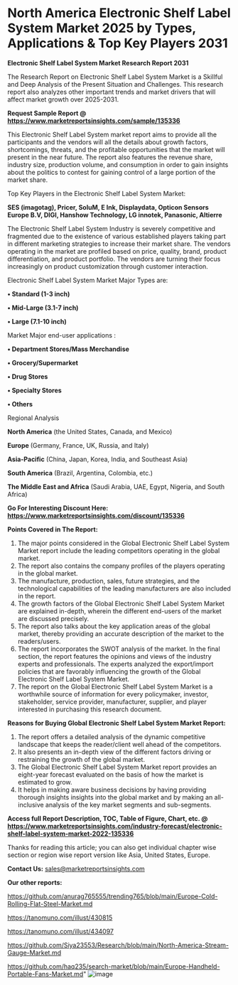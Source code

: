 # North America Electronic Shelf Label System Market 2025 by Types, Applications & Top Key Players 2031

<strong>Electronic Shelf Label System Market Research Report 2031</strong>

The Research Report on Electronic Shelf Label System Market is a Skillful and Deep Analysis of the Present Situation and Challenges. This research report also analyzes other important trends and market drivers that will affect market growth over 2025-2031.

<strong>Request Sample Report @ <a href=https://www.marketreportsinsights.com/sample/135336>https://www.marketreportsinsights.com/sample/135336</a></strong>

This Electronic Shelf Label System market report aims to provide all the participants and the vendors will all the details about growth factors, shortcomings, threats, and the profitable opportunities that the market will present in the near future. The report also features the revenue share, industry size, production volume, and consumption in order to gain insights about the politics to contest for gaining control of a large portion of the market share.

Top Key Players in the Electronic Shelf Label System Market:

<strong>SES (imagotag), Pricer, SoluM, E Ink, Displaydata, Opticon Sensors Europe B.V, DIGI, Hanshow Technology, LG innotek, Panasonic, Altierre</strong>

The Electronic Shelf Label System Industry is severely competitive and fragmented due to the existence of various established players taking part in different marketing strategies to increase their market share. The vendors operating in the market are profiled based on price, quality, brand, product differentiation, and product portfolio. The vendors are turning their focus increasingly on product customization through customer interaction.

Electronic Shelf Label System Market Major Types are:

<strong>• Standard (1-3 inch)

• Mid-Large (3.1-7 inch)

• Large (7.1-10 inch)</strong>

Market Major end-user applications :

<strong>• Department Stores/Mass Merchandise

• Grocery/Supermarket

• Drug Stores

• Specialty Stores

• Others</strong>

Regional Analysis

</u><strong><b>North America</b></strong> (the United States, Canada, and Mexico)

<strong><b>Europe </b></strong>(Germany, France, UK, Russia, and Italy)

<strong><b>Asia-Pacific</b></strong> (China, Japan, Korea, India, and Southeast Asia)

<strong><b>South America</b></strong> (Brazil, Argentina, Colombia, etc.)

<strong><b>The Middle East and Africa</b></strong> (Saudi Arabia, UAE, Egypt, Nigeria, and South Africa)

<strong>Go For Interesting Discount Here: <a href=https://www.marketreportsinsights.com/discount/135336>https://www.marketreportsinsights.com/discount/135336</a></strong>

<strong>Points Covered in The Report:</strong>
<ol>
  <li>The major points considered in the Global Electronic Shelf Label System Market report include the leading competitors operating in the global market.</li>
  <li>The report also contains the company profiles of the players operating in the global market.</li>
  <li>The manufacture, production, sales, future strategies, and the technological capabilities of the leading manufacturers are also included in the report.</li>
  <li>The growth factors of the Global Electronic Shelf Label System Market are explained in-depth, wherein the different end-users of the market are discussed precisely.</li>
  <li>The report also talks about the key application areas of the global market, thereby providing an accurate description of the market to the readers/users.</li>
  <li>The report incorporates the SWOT analysis of the market. In the final section, the report features the opinions and views of the industry experts and professionals. The experts analyzed the export/import policies that are favorably influencing the growth of the Global Electronic Shelf Label System Market.</li>
  <li>The report on the Global Electronic Shelf Label System Market is a worthwhile source of information for every policymaker, investor, stakeholder, service provider, manufacturer, supplier, and player interested in purchasing this research document.</li>
</ol>
<strong>Reasons for Buying Global Electronic Shelf Label System Market Report:</strong>

<ol>
  <li>The report offers a detailed analysis of the dynamic competitive landscape that keeps the reader/client well ahead of the competitors.</li>
  <li>It also presents an in-depth view of the different factors driving or restraining the growth of the global market.</li>
  <li>The Global Electronic Shelf Label System Market report provides an eight-year forecast evaluated on the basis of how the market is estimated to grow.</li>
  <li>It helps in making aware business decisions by having providing thorough insights insights into the global market and by making an all-inclusive analysis of the key market segments and sub-segments.</li>
</ol>
<strong>Access full Report Description, TOC, Table of Figure, Chart, etc. @ <a href=https://www.marketreportsinsights.com/industry-forecast/electronic-shelf-label-system-market-2022-135336>https://www.marketreportsinsights.com/industry-forecast/electronic-shelf-label-system-market-2022-135336</a></strong>


Thanks for reading this article; you can also get individual chapter wise section or region wise report version like Asia, United States, Europe.

<strong>Contact Us:</strong>
sales@marketreportsinsights.com

<strong>Our other reports:</strong>

<a href=https://github.com/anurag765555/trending765/blob/main/Europe-Cold-Rolling-Flat-Steel-Market.md>https://github.com/anurag765555/trending765/blob/main/Europe-Cold-Rolling-Flat-Steel-Market.md</a>

<a href=https://tanomuno.com/illust/430815>https://tanomuno.com/illust/430815</a>

<a href=https://tanomuno.com/illust/434097>https://tanomuno.com/illust/434097</a>

<a href=https://github.com/Siya23553/Research/blob/main/North-America-Stream-Gauge-Market.md>https://github.com/Siya23553/Research/blob/main/North-America-Stream-Gauge-Market.md</a>

<a href=https://github.com/haq235/search-market/blob/main/Europe-Handheld-Portable-Fans-Market.md>https://github.com/haq235/search-market/blob/main/Europe-Handheld-Portable-Fans-Market.md</a>"
![image](https://github.com/user-attachments/assets/0c39dcde-a3f4-4f4f-a2a1-a81ee32d9e70)
